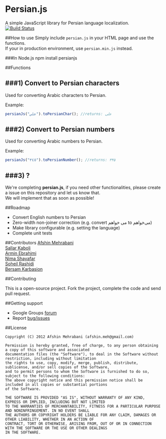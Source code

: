 Persian.js
=========

A simple JavaScript library for Persian language localization.  
[![Build Status](https://travis-ci.org/usablica/persian.js.png?branch=master)](https://travis-ci.org/usablica/persian.js)

##How to use
Simply include `persian.js` in your HTML page and use the functions.   
If your in production environment, use `persian.min.js` instead.

###In Node.js
    npm install persianjs

##Functions

###1) Convert to Persian characters
----------
Used for converting Arabic characters to Persian.

Example:

```javascript
persianJs("علي").toPersianChar(); //returns: علی
````

###2) Convert to Persian numbers
----------
Used for converting Arabic numbers to Persian.

Example:

```javascript
persianJs("٣٤٥").toPersianNumber(); //returns: ۳۴۵
````

###3) ?
----------
We're completing **persian.js**, if you need other functionalities, please create a issue on this repository and let us know that.  
We will implement that as soon as possible!

##Roadmap
 - Convert English numbers to Persian
 - Zero-width non-joiner correction (e.g. convert می خواهم to می‌خواهم)
 - Make library configurable (e.g. setting the language)
 - Complete unit tests

##Contributors
[Afshin Mehrabani](http://afshinm.name/)  
[Sallar Kaboli](http://sallar.me/)  
[Armin Ebrahimi](http://netso.io/)  
[Nima Shayafar](http://blog.phpmystery.com/)  
[Soheil Rashidi](http://soheilrashidi.com/)  
[Bersam Karbasion](http://bersam.org)

##Contributing

This is a open-source project. Fork the project, complete the code and send pull request.

##Getting support

- Google Groups [forum](http://groups.google.com/group/persianJs)
- Report [bug/issues](https://github.com/usablica/persian.js/issues)

##License

    Copyright (C) 2012 Afshin Mehrabani (afshin.meh@gmail.com)
    
    Permission is hereby granted, free of charge, to any person obtaining a copy of this software and associated 
    documentation files (the "Software"), to deal in the Software without restriction, including without limitation 
    the rights to use, copy, modify, merge, publish, distribute, sublicense, and/or sell copies of the Software, 
    and to permit persons to whom the Software is furnished to do so, subject to the following conditions:
    The above copyright notice and this permission notice shall be included in all copies or substantial portions 
    of the Software.
    
    THE SOFTWARE IS PROVIDED "AS IS", WITHOUT WARRANTY OF ANY KIND, EXPRESS OR IMPLIED, INCLUDING BUT NOT LIMITED 
    TO THE WARRANTIES OF MERCHANTABILITY, FITNESS FOR A PARTICULAR PURPOSE AND NONINFRINGEMENT. IN NO EVENT SHALL 
    THE AUTHORS OR COPYRIGHT HOLDERS BE LIABLE FOR ANY CLAIM, DAMAGES OR OTHER LIABILITY, WHETHER IN AN ACTION OF 
    CONTRACT, TORT OR OTHERWISE, ARISING FROM, OUT OF OR IN CONNECTION WITH THE SOFTWARE OR THE USE OR OTHER DEALINGS 
    IN THE SOFTWARE.
